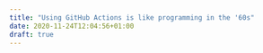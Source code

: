 ```yaml
---
title: "Using GitHub Actions is like programming in the '60s"
date: 2020-11-24T12:04:56+01:00
draft: true
---
```

